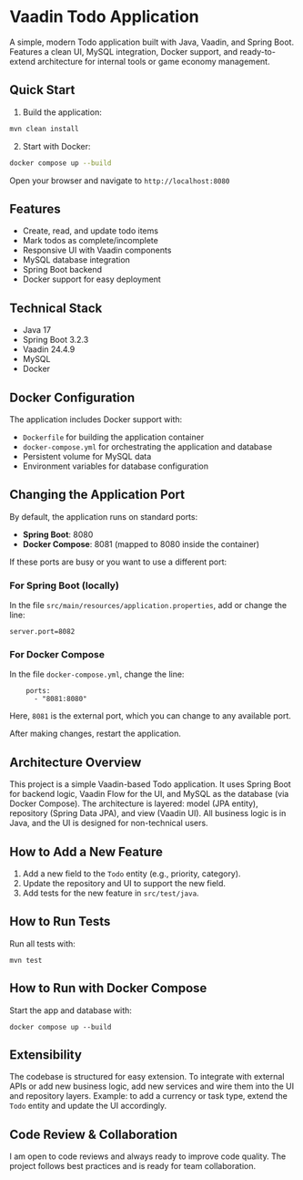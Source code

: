 # Vaadin Todo Application

A simple, modern Todo application built with Java, Vaadin, and Spring Boot. Features a clean UI, MySQL integration, Docker support, and ready-to-extend architecture for internal tools or game economy management.

## Quick Start

1. Build the application:
```bash
mvn clean install
```

2. Start with Docker:
```bash
docker compose up --build
```

Open your browser and navigate to `http://localhost:8080`

## Features

- Create, read, and update todo items
- Mark todos as complete/incomplete
- Responsive UI with Vaadin components
- MySQL database integration
- Spring Boot backend
- Docker support for easy deployment

## Technical Stack

- Java 17
- Spring Boot 3.2.3
- Vaadin 24.4.9
- MySQL
- Docker

## Docker Configuration

The application includes Docker support with:
- `Dockerfile` for building the application container
- `docker-compose.yml` for orchestrating the application and database
- Persistent volume for MySQL data
- Environment variables for database configuration

## Changing the Application Port

By default, the application runs on standard ports:
- **Spring Boot**: 8080
- **Docker Compose**: 8081 (mapped to 8080 inside the container)

If these ports are busy or you want to use a different port:

### For Spring Boot (locally)
In the file `src/main/resources/application.properties`, add or change the line:
```
server.port=8082
```

### For Docker Compose
In the file `docker-compose.yml`, change the line:
```
    ports:
      - "8081:8080"
```
Here, `8081` is the external port, which you can change to any available port.

After making changes, restart the application.

## Architecture Overview

This project is a simple Vaadin-based Todo application. It uses Spring Boot for backend logic, Vaadin Flow for the UI, and MySQL as the database (via Docker Compose). The architecture is layered: model (JPA entity), repository (Spring Data JPA), and view (Vaadin UI). All business logic is in Java, and the UI is designed for non-technical users.

## How to Add a New Feature
1. Add a new field to the `Todo` entity (e.g., priority, category).
2. Update the repository and UI to support the new field.
3. Add tests for the new feature in `src/test/java`.

## How to Run Tests
Run all tests with:
```
mvn test
```

## How to Run with Docker Compose
Start the app and database with:
```
docker compose up --build
```

## Extensibility
The codebase is structured for easy extension. To integrate with external APIs or add new business logic, add new services and wire them into the UI and repository layers. Example: to add a currency or task type, extend the `Todo` entity and update the UI accordingly.

## Code Review & Collaboration
I am open to code reviews and always ready to improve code quality. The project follows best practices and is ready for team collaboration. 